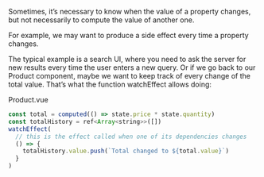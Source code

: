 
Sometimes, it’s necessary to know when the value of a property changes, but not necessarily to compute the value of another one.

For example, we may want to produce a side effect every time a property changes.

The typical example is a search UI, where you need to ask the server for new results every time the user enters a new query. Or if we go back to our Product component, maybe we want to keep track
of every change of the total value. That’s what the function watchEffect allows doing:

Product.vue
```js
const total = computed(() => state.price * state.quantity)
const totalHistory = ref<Array<string>>([])
watchEffect(
  // this is the effect called when one of its dependencies changes
  () => {
    totalHistory.value.push(`Total changed to ${total.value}`)
  }
)

```

